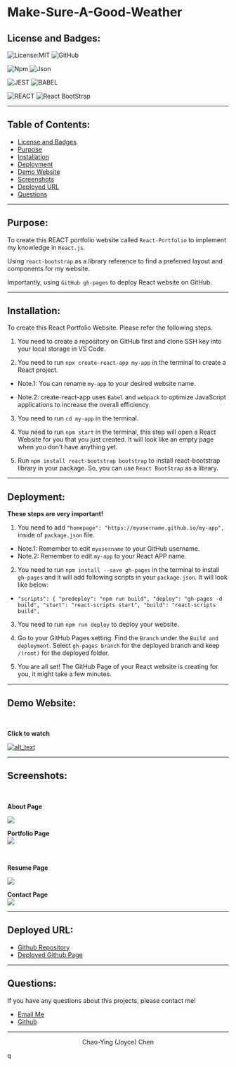 # Make-Sure-A-Good-Weather


## License and Badges:

![License:MIT](https://img.shields.io/badge/License-MIT-green) ![GitHub](https://img.shields.io/badge/GitHub-100000?style=for-the-badge&logo=github&logoColor=white)

<!-- ![JavaScript](https://img.shields.io/badge/JavaScript-323330?style=for-the-badge&logo=javascript&logoColor=F7DF1E) -->

![Npm](https://img.shields.io/badge/npm-CB3837?style=for-the-badge&logo=npm&logoColor=white) ![Json](https://img.shields.io/badge/json-5E5C5C?style=for-the-badge&logo=json&logoColor=white)

![JEST](https://img.shields.io/badge/Jest-C21325?style=for-the-badge&logo=jest&logoColor=white) ![BABEL](https://img.shields.io/badge/Babel-F9DC3E?style=for-the-badge&logo=babel&logoColor=white)

![REACT](https://img.shields.io/badge/React-20232A?style=for-the-badge&logo=react&logoColor=61DAFB)
![React BootStrap](https://img.shields.io/badge/-REACT%20BOOTSTRAP-cyan?style=for-the-badge&logo=react&logoColor=black)

---

## Table of Contents:

- [License and Badges](#license-and-badges)
- [Purpose](#purpose)
- [Installation](#installation)
- [Deployment](#deployment)
- [Demo Website](#demo-website)
- [Screenshots](#screenshots)
- [Deployed URL](#deployed-url)
- [Questions](#questions)

---

## Purpose:

To create this REACT portfolio website called `React-Portfolio` to implement my knowledge in `React.js`.

Using `react-bootstrap` as a library reference to find a preferred layout and components for my website.

Importantly, using `GitHub gh-pages` to deploy React website on GitHub.

---

## Installation:

To create this React Portfolio Website. Please refer the following steps.

1. You need to create a repository on GitHub first and clone SSH key into your local storage in VS Code.

2. You need to run `npx create-react-app my-app` in the terminal to create a React project.

- Note.1: You can rename `my-app` to your desired website name.

- Note.2: create-react-app uses `Babel` and `webpack` to optimize JavaScript applications to increase the overall efficiency.

3. You need to run `cd my-app` in the terminal.

4. You need to run `npm start` in the terminal, this step will open a React Website for you that you just created. It will look like an empty page when you don't have anything yet.

5. Run `npm install react-bootstrap bootstrap` to install react-bootstrap library in your package. So, you can use `React BootStrap` as a library.

---

## Deployment:

**These steps are very important!**

1. You need to add `"homepage": "https://myusername.github.io/my-app",` inside of `package.json` file.

- Note.1: Remember to edit `myusername` to your GitHub username.
- Note.2: Remember to edit `my-app` to your React APP name.

2. You need to run `npm install --save gh-pages` in the terminal to install `gh-pages` and it will add following scripts in your `package.json`. It will look like below:

- `"scripts": {
"predeploy": "npm run build",
"deploy": "gh-pages -d build",
"start": "react-scripts start",
"build": "react-scripts build",`

3. You need to run `npm run deploy` to deploy your website.

4. Go to your GitHub Pages setting. Find the `Branch` under the `Build and deployment`. Select `gh-pages branch` for the deployed branch and keep `/(root)` for the deployed folder.

5. You are all set! The GitHub Page of your React website is creating for you, it might take a few minutes.

---

## Demo Website:

<br>

**Click to watch**

<p align="center">

[<img text-align="center" alt="alt_text" src=./src/files/react-website-cover-page.png>](https://joyce750526.github.io/React-Portfolio/)

</p>

---

## Screenshots:

<br>

**About Page**

<img src="src/files/react-website-aboutme-page.png" align="center">

<br>

**Portfolio Page**  
 <img src="src/files/react-website-portfolio-page.png" align="center">

<br>

**Resume Page**

<img src="src/files/react-website-resume-page.png" align="center">

<br>

**Contact Page**  
 <img src="src/files/react-website-contact-page.png" align="center">

---

## Deployed URL:

- [Github Repository](https://github.com/Joyce750526/React-Portfolio)
- [Deployed Github Page](https://joyce750526.github.io/React-Portfolio/)

---

## Questions:

If you have any questions about this projects, please contact me!

- [Email Me](mailto:joyceideas@outlook.com)
- [Github](https://github.com/joyce750526)

---

<p align= "center">Chao-Ying (Joyce) Chen</p>
q

